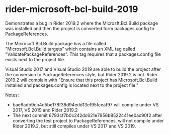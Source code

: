 # rider-microsoft-bcl-build-2019

Demonstrates a bug in Rider 2019.2 where the Microsft.Bcl.Build package was installed and then the project is converted form packages.config to PackageReferences.

The Microsoft.Bcl.Build package has a file called "Microsoft.Bcl.Build.targets" which contains an XML tag called "ValidatePackageReferences".  This tag requires that a packages.config file exists next to the project file.

Visual Studio 2017 and Visual Studio 2019 are able to build the project after the conversion to PackageReferences style, but Rider 2019.2 is not.  Rider 2019.2 will complain with "Ensure that this project has Microsoft.Bcl.Build installed and packages.config is located next to the project file."

Notes:

- bae6adb9cb4d5be178f38d94edd13ef95fceaf97 will compile under VS 2017, VS 2019 and Rider 2019.2
- The next commit 6793cf7b0c242dc621e7956b8522441ee0ac90f2 after converting the test project to PackageReferences, will not compile under Rider 2019.2, but still compiles under VS 2017 and VS 2019.

